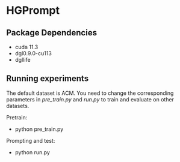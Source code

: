 # HGPrompt

## Package Dependencies

- cuda 11.3
- dgl0.9.0-cu113
- dgllife

## Running experiments

The default dataset is ACM.  You need to change the corresponding parameters in *pre_train.py* and *run.py* to train and evaluate on other datasets.

Pretrain:

- python pre_train.py

Prompting and test:

- python run.py
